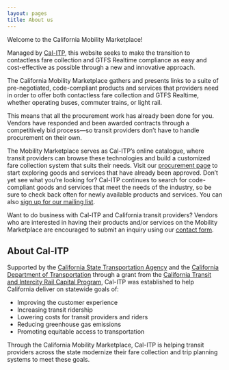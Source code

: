 ```yaml
---
layout: pages
title: About us
---
```

Welcome to the California Mobility Marketplace! 

Managed by <a href="http://www.calitp.org/" target="_blank">Cal-ITP</a>, this website seeks to make the transition to contactless fare collection and GTFS Realtime compliance as easy and cost-effective as possible through a new and innovative approach. 

The California Mobility Marketplace gathers and presents links to a suite of pre-negotiated, code-compliant products and services that providers need in order to offer both contactless fare collection and GTFS Realtime, whether operating buses, commuter trains, or light rail. 

This means that all the procurement work has already been done for you. Vendors have responded and been awarded contracts through a competitively bid process—so transit providers don’t have to handle procurement on their own. 

The Mobility Marketplace serves as Cal-ITP’s online catalogue, where transit providers can browse these technologies and build a customized fare collection system that suits their needs. Visit our [procurement page](https://www.camobilitymarketplace.org/contact) to start exploring goods and services that have already been approved. Don’t yet see what you’re looking for? Cal-ITP continues to search for code-compliant goods and services that meet the needs of the industry, so be sure to check back often for newly available products and services. You can also [sign up for our mailing list](https://lp.constantcontactpages.com/su/eLbtFoE/calitp?source_id=a41b99cd-7f28-4be8-a286-f9e75fc7bbce&source_type=em&c=).

Want to do business with Cal-ITP and California transit providers? Vendors who are interested in having their products and/or services on the Mobility Marketplace are encouraged to submit an inquiry using our [contact form](https://www.camobilitymarketplace.org/contact).

## About Cal-ITP

Supported by the <a href="http://www.calsta.ca.gov/" target="_blank">California State Transportation Agency</a> and the
<a href="http://dot.ca.gov/" target="_blank">California Department of Transportation</a> through a grant from the
<a href="https://calsta.ca.gov/subject-areas/transit-intercity-rail-capital-prog/" target="_blank">California Transit and Intercity Rail Capital Program</a>, Cal-ITP was established to help California deliver on statewide goals of:

* Improving the customer experience
* Increasing transit ridership
* Lowering costs for transit providers and riders
* Reducing greenhouse gas emissions 
* Promoting equitable access to transportation

Through the California Mobility Marketplace, Cal-ITP is helping transit providers across the state modernize their fare collection and trip planning systems to meet these goals.